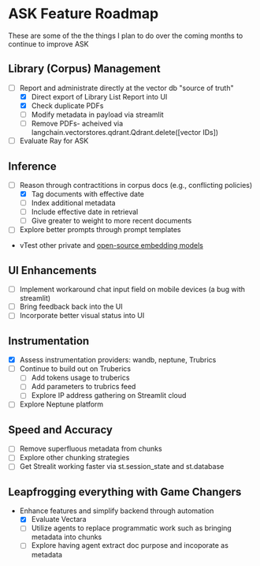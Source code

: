 # ASK Feature Roadmap
These are some of the the things I plan to do over the coming months to continue to improve ASK

## Library (Corpus) Management 
- [ ] Report and administrate directly at the vector db "source of truth"
    - [x] Direct export of Library List Report into UI
    - [x] Check duplicate PDFs
    - [ ] Modify metadata in payload via streamlit
    - [ ] Remove PDFs- acheived via langchain.vectorstores.qdrant.Qdrant.delete([vector IDs])
- [ ] Evaluate Ray for ASK

## Inference  
- [ ] Reason through contractitions in corpus docs (e.g., conflicting policies)
    - [x] Tag documents with effective date
    - [ ] Index additional metadata
    - [ ] Include effective date in retrieval 
    - [ ] Give greater to weight to more recent documents
- [ ] Explore better prompts through prompt templates
- vTest other private and [open-source embedding models](https://huggingface.co/spaces/mteb/leaderboard)

## UI Enhancements  
- [ ] Implement workaround chat input field on mobile devices (a bug with streamlit)
- [ ] Bring feedback back into the UI
- [ ] Incorporate better visual status into UI

## Instrumentation  
- [x] Assess instrumentation providers: wandb, neptune, Trubrics
- [ ] Continue to build out on Truberics
    - [ ] Add tokens usage to truberics
    - [ ] Add parameters to trubrics feed
    - [ ] Explore IP address gathering on Streamlit cloud
- [ ] Explore Neptune platform

## Speed and Accuracy  
- [ ] Remove superfluous metadata from chunks
- [ ] Explore other chunking strategies
- [ ] Get Strealit working faster via st.session_state and st.database

## Leapfrogging everything with Game Changers
- Enhance features and simplify backend through automation
    - [x] Evaluate Vectara
    - [ ] Utilize agents to replace programmatic work such as bringing metadata into chunks
    - [ ] Explore having agent extract doc purpose and incoporate as metadata
